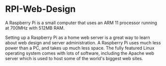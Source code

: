 # RPI-Web-Design
A Raspberry Pi is a small computer that uses an ARM 11 processor running at 700MHz with 512MB RAM.

Setting up a Raspberry Pi as a home web server is
a great way to learn about web design and server administration.
A Raspberry Pi uses much less power than a PC, and takes up much less space.
The fully featured Linux operating system comes with lots of software, 
including the Apache web server which is used to host some of the world's biggest web sites.
